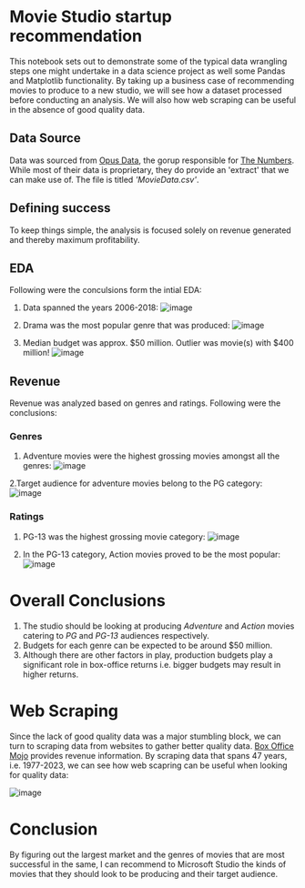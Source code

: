 # Movie Studio startup recommendation
This notebook sets out to demonstrate some of the typical data wrangling steps one might undertake in a data science project as well some Pandas and Matplotlib functionality.
By taking up a business case of recommending movies to produce to a new studio, we will see how a dataset processed before conducting an analysis. We will also how web scraping can be useful in the absence of
good quality data.
  
## Data Source
Data was sourced from [Opus Data](https://www.opusdata.com/), the gorup responsible for [The Numbers](https://www.the-numbers.com/). While most of their data is proprietary, they do provide an 'extract' that we can make use of. The file is titled *'MovieData.csv'*.
 
## Defining success
To keep things simple, the analysis is focused solely on revenue generated and thereby maximum profitability.

## EDA
Following were the conculsions form the intial EDA:

1. Data spanned the years 2006-2018:
![image](https://github.com/rahulakrish/movie_studio_recommendation/assets/108379254/0a259f4b-173a-45ae-bbd2-93bf89adb013)

2. Drama was the most popular genre that was produced:
![image](https://github.com/rahulakrish/movie_studio_recommendation/assets/108379254/9917e7df-0fcd-4108-a215-4c577052e5b7)

3. Median budget was approx. $50 million. Outlier was movie(s) with $400 million!
![image](https://github.com/rahulakrish/movie_studio_recommendation/assets/108379254/125dd908-320d-400a-a77f-75cda1ee0161)


## Revenue
Revenue was analyzed based on genres and ratings. Following were the conclusions:

### Genres
1. Adventure movies were the highest grossing movies amongst all the genres:
![image](https://github.com/rahulakrish/movie_studio_recommendation/assets/108379254/8045d542-3d00-4bb9-83c2-9e805dc9a653)

2.Target audience for adventure movies belong to the PG category:
![image](https://github.com/rahulakrish/movie_studio_recommendation/assets/108379254/a788633c-23af-4a00-92a8-afc6b4157254)

### Ratings
1. PG-13 was the highest grossing movie category:
![image](https://github.com/rahulakrish/movie_studio_recommendation/assets/108379254/4cf76b37-adcd-4476-a533-8cfb1f99c1ec)

2. In the PG-13 category, Action movies proved to be the most popular:
![image](https://github.com/rahulakrish/movie_studio_recommendation/assets/108379254/853dba49-81fa-4556-9e6c-208460ec5488)

   
# Overall Conclusions
1. The studio should be looking at producing *Adventure* and *Action* movies catering to *PG* and *PG-13* audiences respectively.
2. Budgets for each genre can be expected to be around $50 million.
3. Although there are other factors in play, production budgets play a significant role in box-office returns i.e. bigger budgets may result in higher returns.


# Web Scraping 
Since the lack of good quality data was a major stumbling block, we can turn to scraping data from websites to gather better quality data. [Box Office Mojo](https://www.boxofficemojo.com/year/world/?ref_=bo_nb_in_tab) provides revenue information. By scraping data that spans 47 years, i.e. 1977-2023, we can see how web scapring can be useful when looking for quality data:

![image](https://github.com/rahulakrish/movie_studio_recommendation/assets/108379254/4c828963-c9c4-4e58-aadc-56e7de5a4907)



    
  


# Conclusion
By figuring out the largest market and the genres of movies that are most successful in the same, I can recommend to Microsoft Studio the kinds of movies that they should look to be producing and their target audience.
